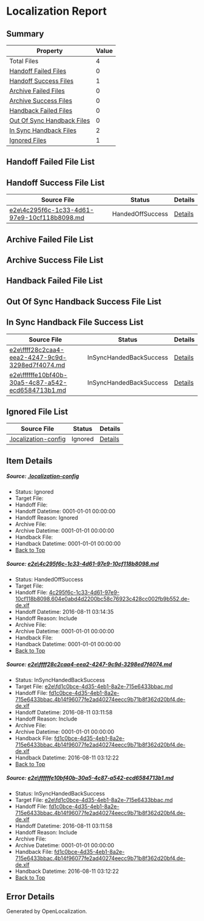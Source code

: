 # <a name='report-top'></a> Localization Report

## Summary
 Property | Value 
 -------- | ----- 
 Total Files | 4
[ Handoff Failed Files ](#handoff-failed-list)| 0
[ Handoff Success Files ](#handoff-success-list)| 1
[ Archive Failed Files ](#archive-failed-list)| 0
[ Archive Success Files ](#archive-success-list)| 0
[ Handback Failed Files ](#handback-failed-list)| 0
[ Out Of Sync Handback Files ](#outofsync-handback-success-list)| 0
[ In Sync Handback Files ](#insync-handback-success-list)| 2
[ Ignored Files ](#ignored-list)| 1

## <a name='handoff-failed-list'></a> Handoff Failed File List

## <a name='handoff-success-list'></a> Handoff Success File List
 Source File | Status | Details 
 ----------- | ------ | ------- 
 [e2e\4c295f6c-1c33-4d61-97e9-10cf118b8098.md](https://github.com/OpenLocalizationTestOrg/oltest/blob/00643f9c33d2b9d4f17fafc7c5448e4a0c366970/e2e/4c295f6c-1c33-4d61-97e9-10cf118b8098.md) | HandedOffSuccess | [Details](#5ad574236a8633b8eda3eaff3cedb17e551ee6f81)

## <a name='archive-failed-list'></a> Archive Failed File List

## <a name='archive-success-list'></a> Archive Success File List

## <a name='handback-failed-list'></a> Handback Failed File List

## <a name='outofsync-handback-success-list'></a> Out Of Sync Handback Success File List

## <a name='insync-handback-success-list'></a> In Sync Handback File Success List
 Source File | Status | Details 
 ----------- | ------ | ------- 
 [e2e\ffff28c2caa4-eea2-4247-9c9d-3298ed7f4074.md](https://github.com/OpenLocalizationTestOrg/oltest/blob/94b5b27c8c6ad9b8d9c13a60c6a8dc98f66c1580/e2e/ffff28c2caa4-eea2-4247-9c9d-3298ed7f4074.md) | InSyncHandedBackSuccess | [Details](#3b30b4a99cefdb7fcbd077cf008a865fd689c97a2)
 [e2e\ffffffe10bf40b-30a5-4c87-a542-ecd6584713b1.md](https://github.com/OpenLocalizationTestOrg/oltest/blob/00643f9c33d2b9d4f17fafc7c5448e4a0c366970/e2e/ffffffe10bf40b-30a5-4c87-a542-ecd6584713b1.md) | InSyncHandedBackSuccess | [Details](#3b30b4a99cefdb7fcbd077cf008a865fd689c97a3)

## <a name='ignored-list'></a> Ignored File List
 Source File | Status | Details 
 ----------- | ------ | ------- 
 [.localization-config](https://github.com/OpenLocalizationTestOrg/oltest/blob/00643f9c33d2b9d4f17fafc7c5448e4a0c366970/.localization-config) | Ignored | [Details](#3d4f252ac210baf56311d7e97dcc2db10974dbd20)

## Item Details
##### <a name='3d4f252ac210baf56311d7e97dcc2db10974dbd20'></a> Source: [.localization-config](https://github.com/OpenLocalizationTestOrg/oltest/blob/00643f9c33d2b9d4f17fafc7c5448e4a0c366970/.localization-config)
* Status: Ignored
* Target File: 
* Handoff File: 
* Handoff Datetime: 0001-01-01 00:00:00
* Handoff Reason: Ignored
* Archive File: 
* Archive Datetime: 0001-01-01 00:00:00
* Handback File: 
* Handback Datetime: 0001-01-01 00:00:00
* [Back to Top](#report-top)

##### <a name='5ad574236a8633b8eda3eaff3cedb17e551ee6f81'></a> Source: [e2e\4c295f6c-1c33-4d61-97e9-10cf118b8098.md](https://github.com/OpenLocalizationTestOrg/oltest/blob/00643f9c33d2b9d4f17fafc7c5448e4a0c366970/e2e/4c295f6c-1c33-4d61-97e9-10cf118b8098.md)
* Status: HandedOffSuccess
* Target File: 
* Handoff File: [4c295f6c-1c33-4d61-97e9-10cf118b8098.604e0abd4d2200bc58c76923c428cc002fb9b552.de-de.xlf](https://github.com/OpenLocalizationTestOrg/olhandoff-e2e/blob/921be218e6dfb22b9806ac273f60b89a7cd89f3d/ol-handoff/OpenLocalizationTestOrg/ol-test-dede/ci/ht/4c295f6c-1c33-4d61-97e9-10cf118b8098.604e0abd4d2200bc58c76923c428cc002fb9b552.de-de.xlf)
* Handoff Datetime: 2016-08-11 03:14:35
* Handoff Reason: Include
* Archive File: 
* Archive Datetime: 0001-01-01 00:00:00
* Handback File: 
* Handback Datetime: 0001-01-01 00:00:00
* [Back to Top](#report-top)

##### <a name='3b30b4a99cefdb7fcbd077cf008a865fd689c97a2'></a> Source: [e2e\ffff28c2caa4-eea2-4247-9c9d-3298ed7f4074.md](https://github.com/OpenLocalizationTestOrg/oltest/blob/94b5b27c8c6ad9b8d9c13a60c6a8dc98f66c1580/e2e/ffff28c2caa4-eea2-4247-9c9d-3298ed7f4074.md)
* Status: InSyncHandedBackSuccess
* Target File: [e2e\fd1c0bce-4d35-4eb1-8a2e-715e6433bbac.md](https://github.com/OpenLocalizationTestOrg/ol-test-dede/blob/41de1e154e4c9ba9697236d1fb05f43f811ec92f/e2e/fd1c0bce-4d35-4eb1-8a2e-715e6433bbac.md)
* Handoff File: [fd1c0bce-4d35-4eb1-8a2e-715e6433bbac.4b14f96077fe2ad40274eecc9b71b8f362d20bf4.de-de.xlf](https://github.com/OpenLocalizationTestOrg/olhandoff-e2e/blob/fe33445e24764dda05876955fdfacf2eed2574cb/ol-handoff/OpenLocalizationTestOrg/ol-test-dede/ci/ht/fd1c0bce-4d35-4eb1-8a2e-715e6433bbac.4b14f96077fe2ad40274eecc9b71b8f362d20bf4.de-de.xlf)
* Handoff Datetime: 2016-08-11 03:11:58
* Handoff Reason: Include
* Archive File: 
* Archive Datetime: 0001-01-01 00:00:00
* Handback File: [fd1c0bce-4d35-4eb1-8a2e-715e6433bbac.4b14f96077fe2ad40274eecc9b71b8f362d20bf4.de-de.xlf](https://github.com/OpenLocalizationTestOrg/olhandback-e2e/blob/e1bc5464a50bd7f595e096d1c851e7d3dc4499ae/ol-handback/OpenLocalizationTestOrg/ol-test-dede/ci/ht/fd1c0bce-4d35-4eb1-8a2e-715e6433bbac.4b14f96077fe2ad40274eecc9b71b8f362d20bf4.de-de.xlf)
* Handback Datetime: 2016-08-11 03:12:22
* [Back to Top](#report-top)

##### <a name='3b30b4a99cefdb7fcbd077cf008a865fd689c97a3'></a> Source: [e2e\ffffffe10bf40b-30a5-4c87-a542-ecd6584713b1.md](https://github.com/OpenLocalizationTestOrg/oltest/blob/00643f9c33d2b9d4f17fafc7c5448e4a0c366970/e2e/ffffffe10bf40b-30a5-4c87-a542-ecd6584713b1.md)
* Status: InSyncHandedBackSuccess
* Target File: [e2e\fd1c0bce-4d35-4eb1-8a2e-715e6433bbac.md](https://github.com/OpenLocalizationTestOrg/ol-test-dede/blob/41de1e154e4c9ba9697236d1fb05f43f811ec92f/e2e/fd1c0bce-4d35-4eb1-8a2e-715e6433bbac.md)
* Handoff File: [fd1c0bce-4d35-4eb1-8a2e-715e6433bbac.4b14f96077fe2ad40274eecc9b71b8f362d20bf4.de-de.xlf](https://github.com/OpenLocalizationTestOrg/olhandoff-e2e/blob/fe33445e24764dda05876955fdfacf2eed2574cb/ol-handoff/OpenLocalizationTestOrg/ol-test-dede/ci/ht/fd1c0bce-4d35-4eb1-8a2e-715e6433bbac.4b14f96077fe2ad40274eecc9b71b8f362d20bf4.de-de.xlf)
* Handoff Datetime: 2016-08-11 03:11:58
* Handoff Reason: Include
* Archive File: 
* Archive Datetime: 0001-01-01 00:00:00
* Handback File: [fd1c0bce-4d35-4eb1-8a2e-715e6433bbac.4b14f96077fe2ad40274eecc9b71b8f362d20bf4.de-de.xlf](https://github.com/OpenLocalizationTestOrg/olhandback-e2e/blob/e1bc5464a50bd7f595e096d1c851e7d3dc4499ae/ol-handback/OpenLocalizationTestOrg/ol-test-dede/ci/ht/fd1c0bce-4d35-4eb1-8a2e-715e6433bbac.4b14f96077fe2ad40274eecc9b71b8f362d20bf4.de-de.xlf)
* Handback Datetime: 2016-08-11 03:12:22
* [Back to Top](#report-top)


## Error Details

Generated by OpenLocalization.
